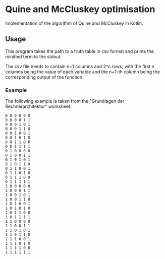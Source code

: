 # Quine and McCluskey optimisation
Implementation of the algorithm of Quine and McCluskey
in Kotlin.

## Usage
This program takes the path to a truth table in csv
format and prints the minified term to the stdout.

The csv file needs to contain n+1 columns and 2^n rows, 
with the first n columns being the value of each 
variable and the n+1-th column being the corresponding
output of the function.

### Example
The following example is taken from the 
"Grundlagen der Rechnerarchitektur" worksheet:
```
0 0 0 0 0 0
0 0 0 0 1 1
0 0 0 1 0 1
0 0 0 1 1 0
0 0 1 0 0 1
0 0 1 0 1 0
0 0 1 1 0 0
0 0 1 1 1 1
0 1 0 0 0 0
0 1 0 0 1 1
0 1 0 1 0 1
0 1 0 1 1 0
0 1 1 0 0 1
0 1 1 0 1 0
0 1 1 1 0 0
0 1 1 1 1 1
1 0 0 0 0 0
1 0 0 0 1 1
1 0 0 1 0 1
1 0 0 1 1 0
1 0 1 0 0 1
1 0 1 0 1 0
1 0 1 1 0 0
1 0 1 1 1 1
1 1 0 0 0 0
1 1 0 0 1 1
1 1 0 1 0 1
1 1 0 1 1 0
1 1 1 0 0 1
1 1 1 0 1 0
1 1 1 1 0 0
1 1 1 1 1 1
```
